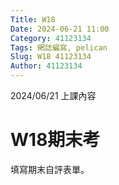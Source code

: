 ```yaml
---
Title: W18
Date: 2024-06-21 11:00
Category: 41123134
Tags: 網誌編寫, pelican
Slug: W18 41123134
Author: 41123134
---
```


2024/06/21 上課內容

<!-- PELICAN_END_SUMMARY -->

# W18期末考
填寫期末自評表單。
